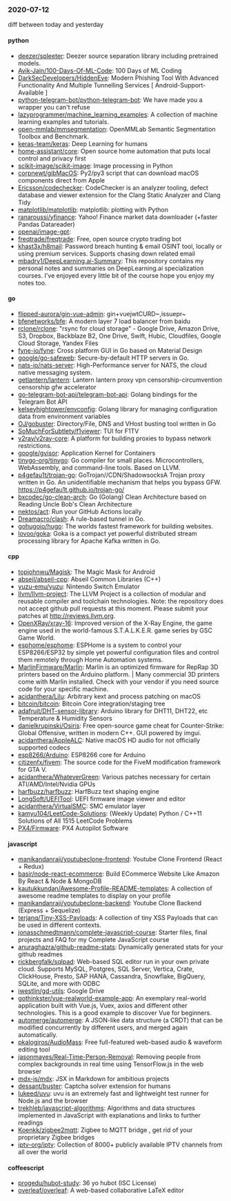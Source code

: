 ### 2020-07-12
diff between today and yesterday

#### python
* [deezer/spleeter](https://github.com/deezer/spleeter): Deezer source separation library including pretrained models.
* [Avik-Jain/100-Days-Of-ML-Code](https://github.com/Avik-Jain/100-Days-Of-ML-Code): 100 Days of ML Coding
* [DarkSecDevelopers/HiddenEye](https://github.com/DarkSecDevelopers/HiddenEye): Modern Phishing Tool With Advanced Functionality And Multiple Tunnelling Services [ Android-Support-Available ]
* [python-telegram-bot/python-telegram-bot](https://github.com/python-telegram-bot/python-telegram-bot): We have made you a wrapper you can't refuse
* [lazyprogrammer/machine_learning_examples](https://github.com/lazyprogrammer/machine_learning_examples): A collection of machine learning examples and tutorials.
* [open-mmlab/mmsegmentation](https://github.com/open-mmlab/mmsegmentation): OpenMMLab Semantic Segmentation Toolbox and Benchmark.
* [keras-team/keras](https://github.com/keras-team/keras): Deep Learning for humans
* [home-assistant/core](https://github.com/home-assistant/core):  Open source home automation that puts local control and privacy first
* [scikit-image/scikit-image](https://github.com/scikit-image/scikit-image): Image processing in Python
* [corpnewt/gibMacOS](https://github.com/corpnewt/gibMacOS): Py2/py3 script that can download macOS components direct from Apple
* [Ericsson/codechecker](https://github.com/Ericsson/codechecker): CodeChecker is an analyzer tooling, defect database and viewer extension for the Clang Static Analyzer and Clang Tidy
* [matplotlib/matplotlib](https://github.com/matplotlib/matplotlib): matplotlib: plotting with Python
* [ranaroussi/yfinance](https://github.com/ranaroussi/yfinance): Yahoo! Finance market data downloader (+faster Pandas Datareader)
* [openai/image-gpt](https://github.com/openai/image-gpt): 
* [freqtrade/freqtrade](https://github.com/freqtrade/freqtrade): Free, open source crypto trading bot
* [khast3x/h8mail](https://github.com/khast3x/h8mail):  Password breach hunting & email OSINT tool, locally or using premium services. Supports chasing down related email
* [mbadry1/DeepLearning.ai-Summary](https://github.com/mbadry1/DeepLearning.ai-Summary): This repository contains my personal notes and summaries on DeepLearning.ai specialization courses. I've enjoyed every little bit of the course hope you enjoy my notes too.

#### go
* [flipped-aurora/gin-vue-admin](https://github.com/flipped-aurora/gin-vue-admin): gin+vuejwtCURD~,issuepr~
* [bfenetworks/bfe](https://github.com/bfenetworks/bfe): A modern layer 7 load balancer from baidu
* [rclone/rclone](https://github.com/rclone/rclone): "rsync for cloud storage" - Google Drive, Amazon Drive, S3, Dropbox, Backblaze B2, One Drive, Swift, Hubic, Cloudfiles, Google Cloud Storage, Yandex Files
* [fyne-io/fyne](https://github.com/fyne-io/fyne): Cross platform GUI in Go based on Material Design
* [google/go-safeweb](https://github.com/google/go-safeweb): Secure-by-default HTTP servers in Go.
* [nats-io/nats-server](https://github.com/nats-io/nats-server): High-Performance server for NATS, the cloud native messaging system.
* [getlantern/lantern](https://github.com/getlantern/lantern): Lantern         lantern proxy vpn censorship-circumvention censorship gfw accelerator
* [go-telegram-bot-api/telegram-bot-api](https://github.com/go-telegram-bot-api/telegram-bot-api): Golang bindings for the Telegram Bot API
* [kelseyhightower/envconfig](https://github.com/kelseyhightower/envconfig): Golang library for managing configuration data from environment variables
* [OJ/gobuster](https://github.com/OJ/gobuster): Directory/File, DNS and VHost busting tool written in Go
* [SoMuchForSubtlety/f1viewer](https://github.com/SoMuchForSubtlety/f1viewer):  TUI for F1TV
* [v2ray/v2ray-core](https://github.com/v2ray/v2ray-core): A platform for building proxies to bypass network restrictions.
* [google/gvisor](https://github.com/google/gvisor): Application Kernel for Containers
* [tinygo-org/tinygo](https://github.com/tinygo-org/tinygo): Go compiler for small places. Microcontrollers, WebAssembly, and command-line tools. Based on LLVM.
* [p4gefau1t/trojan-go](https://github.com/p4gefau1t/trojan-go): GoTrojan//CDN/ShadowsocksA Trojan proxy written in Go. An unidentifiable mechanism that helps you bypass GFW. https://p4gefau1t.github.io/trojan-go/
* [bxcodec/go-clean-arch](https://github.com/bxcodec/go-clean-arch): Go (Golang) Clean Architecture based on Reading Uncle Bob's Clean Architecture
* [nektos/act](https://github.com/nektos/act): Run your GitHub Actions locally 
* [Dreamacro/clash](https://github.com/Dreamacro/clash): A rule-based tunnel in Go.
* [gohugoio/hugo](https://github.com/gohugoio/hugo): The worlds fastest framework for building websites.
* [lovoo/goka](https://github.com/lovoo/goka): Goka is a compact yet powerful distributed stream processing library for Apache Kafka written in Go.

#### cpp
* [topjohnwu/Magisk](https://github.com/topjohnwu/Magisk): The Magic Mask for Android
* [abseil/abseil-cpp](https://github.com/abseil/abseil-cpp): Abseil Common Libraries (C++)
* [yuzu-emu/yuzu](https://github.com/yuzu-emu/yuzu): Nintendo Switch Emulator
* [llvm/llvm-project](https://github.com/llvm/llvm-project): The LLVM Project is a collection of modular and reusable compiler and toolchain technologies. Note: the repository does not accept github pull requests at this moment. Please submit your patches at http://reviews.llvm.org.
* [OpenXRay/xray-16](https://github.com/OpenXRay/xray-16): Improved version of the X-Ray Engine, the game engine used in the world-famous S.T.A.L.K.E.R. game series by GSC Game World.
* [esphome/esphome](https://github.com/esphome/esphome): ESPHome is a system to control your ESP8266/ESP32 by simple yet powerful configuration files and control them remotely through Home Automation systems.
* [MarlinFirmware/Marlin](https://github.com/MarlinFirmware/Marlin): Marlin is an optimized firmware for RepRap 3D printers based on the Arduino platform. | Many commercial 3D printers come with Marlin installed. Check with your vendor if you need source code for your specific machine.
* [acidanthera/Lilu](https://github.com/acidanthera/Lilu): Arbitrary kext and process patching on macOS
* [bitcoin/bitcoin](https://github.com/bitcoin/bitcoin): Bitcoin Core integration/staging tree
* [adafruit/DHT-sensor-library](https://github.com/adafruit/DHT-sensor-library): Arduino library for DHT11, DHT22, etc Temperature & Humidity Sensors
* [danielkrupinski/Osiris](https://github.com/danielkrupinski/Osiris): Free open-source game cheat for Counter-Strike: Global Offensive, written in modern C++. GUI powered by imgui.
* [acidanthera/AppleALC](https://github.com/acidanthera/AppleALC): Native macOS HD audio for not officially supported codecs
* [esp8266/Arduino](https://github.com/esp8266/Arduino): ESP8266 core for Arduino
* [citizenfx/fivem](https://github.com/citizenfx/fivem): The source code for the FiveM modification framework for GTA V.
* [acidanthera/WhateverGreen](https://github.com/acidanthera/WhateverGreen): Various patches necessary for certain ATI/AMD/Intel/Nvidia GPUs
* [harfbuzz/harfbuzz](https://github.com/harfbuzz/harfbuzz): HarfBuzz text shaping engine
* [LongSoft/UEFITool](https://github.com/LongSoft/UEFITool): UEFI firmware image viewer and editor
* [acidanthera/VirtualSMC](https://github.com/acidanthera/VirtualSMC): SMC emulator layer
* [kamyu104/LeetCode-Solutions](https://github.com/kamyu104/LeetCode-Solutions): (Weekly Update) Python / C++11 Solutions of All 1515 LeetCode Problems
* [PX4/Firmware](https://github.com/PX4/Firmware): PX4 Autopilot Software

#### javascript
* [manikandanraji/youtubeclone-frontend](https://github.com/manikandanraji/youtubeclone-frontend): Youtube Clone Frontend (React + Redux)
* [basir/node-react-ecommerce](https://github.com/basir/node-react-ecommerce): Build ECommerce Website Like Amazon By React & Node & MongoDB
* [kautukkundan/Awesome-Profile-README-templates](https://github.com/kautukkundan/Awesome-Profile-README-templates): A collection of awesome readme templates to display on your profile
* [manikandanraji/youtubeclone-backend](https://github.com/manikandanraji/youtubeclone-backend): Youtube Clone Backend (Express + Sequelize)
* [terjanq/Tiny-XSS-Payloads](https://github.com/terjanq/Tiny-XSS-Payloads): A collection of tiny XSS Payloads that can be used in different contexts.
* [jonasschmedtmann/complete-javascript-course](https://github.com/jonasschmedtmann/complete-javascript-course): Starter files, final projects and FAQ for my Complete JavaScript course
* [anuraghazra/github-readme-stats](https://github.com/anuraghazra/github-readme-stats): Dynamically generated stats for your github readmes
* [rickbergfalk/sqlpad](https://github.com/rickbergfalk/sqlpad): Web-based SQL editor run in your own private cloud. Supports MySQL, Postgres, SQL Server, Vertica, Crate, ClickHouse, Presto, SAP HANA, Cassandra, Snowflake, BigQuery, SQLite, and more with ODBC
* [iwestlin/gd-utils](https://github.com/iwestlin/gd-utils): Google Drive 
* [gothinkster/vue-realworld-example-app](https://github.com/gothinkster/vue-realworld-example-app): An exemplary real-world application built with Vue.js, Vuex, axios and different other technologies. This is a good example to discover Vue for beginners.
* [automerge/automerge](https://github.com/automerge/automerge): A JSON-like data structure (a CRDT) that can be modified concurrently by different users, and merged again automatically.
* [pkalogiros/AudioMass](https://github.com/pkalogiros/AudioMass): Free full-featured web-based audio & waveform editing tool
* [jasonmayes/Real-Time-Person-Removal](https://github.com/jasonmayes/Real-Time-Person-Removal): Removing people from complex backgrounds in real time using TensorFlow.js in the web browser
* [mdx-js/mdx](https://github.com/mdx-js/mdx): JSX in Markdown for ambitious projects
* [dessant/buster](https://github.com/dessant/buster): Captcha solver extension for humans
* [lukeed/uvu](https://github.com/lukeed/uvu): uvu is an extremely fast and lightweight test runner for Node.js and the browser
* [trekhleb/javascript-algorithms](https://github.com/trekhleb/javascript-algorithms):  Algorithms and data structures implemented in JavaScript with explanations and links to further readings
* [Koenkk/zigbee2mqtt](https://github.com/Koenkk/zigbee2mqtt): Zigbee  to MQTT bridge , get rid of your proprietary Zigbee bridges 
* [iptv-org/iptv](https://github.com/iptv-org/iptv): Collection of 8000+ publicly available IPTV channels from all over the world

#### coffeescript
* [progedu/hubot-study](https://github.com/progedu/hubot-study): 36 yo hubot  (ISC License)
* [overleaf/overleaf](https://github.com/overleaf/overleaf): A web-based collaborative LaTeX editor
